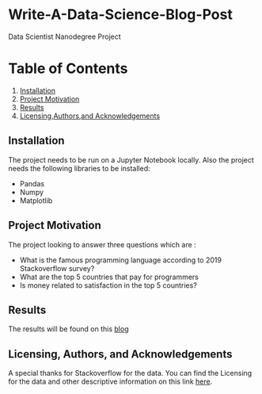 # Write-A-Data-Science-Blog-Post

Data Scientist Nanodegree Project

# Table of Contents

1. [Installation](#Installation)
2. [Project Motivation](#Project-Motivation)
3. [Results](#Results)
4. [Licensing,Authors,and Acknowledgements](#Licensing,-Authors,-and-Acknowledgements)



## Installation
The project needs to be run on a Jupyter Notebook locally. Also the project needs the following libraries to be installed:
- Pandas
- Numpy
- Matplotlib

## Project Motivation

The project looking to answer three questions which are :
- What is the famous programming language according to 2019 Stackoverflow survey?
- What are the top 5 countries that pay for programmers
- Is money related to satisfaction in the top 5 countries?

## Results
The results will be found on this [blog](www.google.com.sa)

## Licensing, Authors, and Acknowledgements
 A special thanks for Stackoverflow for the data. You can find the Licensing for the data and other descriptive information on this link [here](https://www.kaggle.com/datasets/mchirico/stack-overflow-developer-survey-results-2019).
